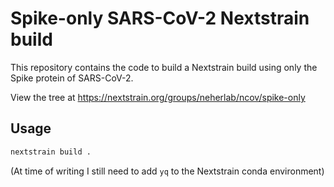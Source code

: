 # Spike-only SARS-CoV-2 Nextstrain build

This repository contains the code to build a Nextstrain build using only the Spike protein of SARS-CoV-2.

View the tree at https://nextstrain.org/groups/neherlab/ncov/spike-only

## Usage

```bash
nextstrain build .
```

(At time of writing I still need to add `yq` to the Nextstrain conda environment)
